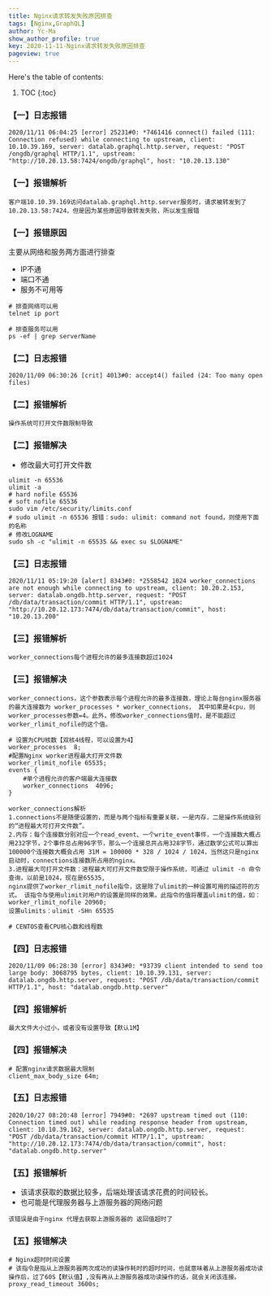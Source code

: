 ```yaml
---
title: Nginx请求转发失败原因排查
tags: [Nginx,GraphQL]
author: Yc-Ma
show_author_profile: true
key: 2020-11-11-Nginx请求转发失败原因排查
pageview: true
---
```


Here's the table of contents:
1. TOC
{:toc}

### 【一】日志报错
```
2020/11/11 06:04:25 [error] 25231#0: *7461416 connect() failed (111: Connection refused) while connecting to upstream, client: 10.10.39.169, server: datalab.graphql.http.server, request: "POST /ongdb/graphql HTTP/1.1", upstream: "http://10.20.13.58:7424/ongdb/graphql", host: "10.20.13.130"
```

### 【一】报错解析
```
客户端10.10.39.169访问datalab.graphql.http.server服务时，请求被转发到了10.20.13.58:7424，但是因为某些原因导致转发失败，所以发生报错
```

### 【一】报错原因
主要从网络和服务两方面进行排查
- IP不通
- 端口不通
- 服务不可用等
```
# 排查网络可以用
telnet ip port
```
```
# 排查服务可以用
ps -ef | grep serverName
```

### 【二】日志报错
```
2020/11/09 06:30:26 [crit] 4013#0: accept4() failed (24: Too many open files)
```

### 【二】报错解析
```
操作系统可打开文件数限制导致
```

### 【二】报错解决
- 修改最大可打开文件数
```
ulimit -n 65536
ulimit -a
# hard nofile 65536
# soft nofile 65536
sudo vim /etc/security/limits.conf
# sudo ulimit -n 65536 报错：sudo: ulimit: command not found，则使用下面的名称
# 修改LOGNAME
sudo sh -c "ulimit -n 65535 && exec su $LOGNAME"
```

### 【三】日志报错
```
2020/11/11 05:19:20 [alert] 8343#0: *2558542 1024 worker_connections are not enough while connecting to upstream, client: 10.20.2.153, server: datalab.ongdb.http.server, request: "POST /db/data/transaction/commit HTTP/1.1", upstream: "http://10.20.12.173:7474/db/data/transaction/commit", host: "10.20.13.200"
```
### 【三】报错解析
```
worker_connections每个进程允许的最多连接数超过1024
```

### 【三】报错解决
```
worker_connections，这个参数表示每个进程允许的最多连接数，理论上每台nginx服务器的最大连接数为 worker_processes * worker_connections， 其中如果是4cpu，则worker_processes参数=4。此外，修改worker_connections值时，是不能超过worker_rlimit_nofile的这个值。
```
```
# 设置为CPU核数【双核4线程，可以设置为4】
worker_processes  8;
#配置Nginx worker进程最大打开文件数
worker_rlimit_nofile 65535;
events {
    #单个进程允许的客户端最大连接数
    worker_connections  4096;
}
```
```
worker_connections解析
1.connections不是随便设置的，而是与两个指标有重要关联，一是内存，二是操作系统级别的“进程最大可打开文件数”。
2.内存：每个连接数分别对应一个read_event、一个write_event事件，一个连接数大概占用232字节，2个事件总占用96字节，那么一个连接总共占用328字节，通过数学公式可以算出100000个连接数大概会占用 31M = 100000 * 328 / 1024 / 1024，当然这只是nginx启动时，connections连接数所占用的nginx。
3.进程最大可打开文件数：进程最大可打开文件数受限于操作系统，可通过 ulimit -n 命令查询，以前是1024，现在是65535,
nginx提供了worker_rlimit_nofile指令，这是除了ulimit的一种设置可用的描述符的方式。 该指令与使用ulimit对用户的设置是同样的效果。此指令的值将覆盖ulimit的值，如：worker_rlimit_nofile 20960;
设置ulimits：ulimit -SHn 65535
```
```
# CENTOS查看CPU核心数和线程数

```

### 【四】日志报错
```
2020/11/09 06:28:30 [error] 8343#0: *93739 client intended to send too large body: 3068795 bytes, client: 10.10.39.131, server: datalab.ongdb.http.server, request: "POST /db/data/transaction/commit HTTP/1.1", host: "datalab.ongdb.http.server"
```

### 【四】报错解析
```
最大文件大小过小，或者没有设置导致【默认1M】
```

### 【四】报错解决
```
# 配置nginx请求数据最大限制
client_max_body_size 64m;
```

### 【五】日志报错
```
2020/10/27 08:20:48 [error] 7949#0: *2697 upstream timed out (110: Connection timed out) while reading response header from upstream, client: 10.10.39.162, server: datalab.ongdb.http.server, request: "POST /db/data/transaction/commit HTTP/1.1", upstream: "http://10.20.12.173:7474/db/data/transaction/commit", host: "datalab.ongdb.http.server"
```

### 【五】报错解析
- 该请求获取的数据比较多，后端处理该请求花费的时间较长。
- 也可能是代理服务器与上游服务器的网络问题
```
该错误是由于nginx 代理去获取上游服务器的 返回值超时了
```

### 【五】报错解决
```
# Nginx超时时间设置
# 该指令是指从上游服务器两次成功的读操作耗时的超时时间，也就意味着从上游服务器成功读操作后，过了60S【默认值】,没有再从上游服务器成功读操作的话，就会关闭该连接。
proxy_read_timeout 3600s;
```

